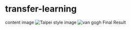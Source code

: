 # transfer-learning
content image
![Taipei](https://github.com/isabellechiu/transfer-learning/blob/master/Taipei_Taiwan_Skyline.png)
style image
![van gogh](https://github.com/isabellechiu/transfer-learning/blob/master/Van_Gogh_-_Starry_Night.jpg)
Final Result
